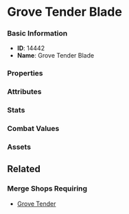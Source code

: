 # Grove Tender Blade

<no description available>

### Basic Information

- **ID**: 14442
- **Name**: Grove Tender Blade

### Properties


### Attributes


### Stats


### Combat Values


### Assets


## Related

### Merge Shops Requiring

- [Grove Tender](../merge-shops/239-grove-tender.md)

